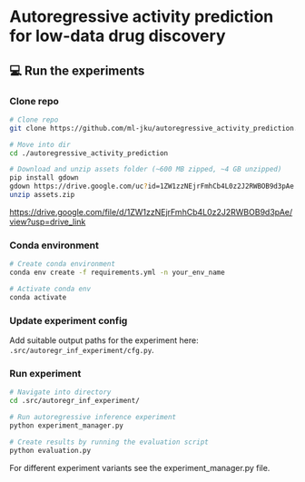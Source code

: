 # Autoregressive activity prediction for low-data drug discovery

## 💻 Run the experiments

### Clone repo
```bash
# Clone repo
git clone https://github.com/ml-jku/autoregressive_activity_prediction.git

# Move into dir
cd ./autoregressive_activity_prediction

# Download and unzip assets folder (~600 MB zipped, ~4 GB unzipped)
pip install gdown
gdown https://drive.google.com/uc?id=1ZW1zzNEjrFmhCb4L0z2J2RWBOB9d3pAe
unzip assets.zip
```

https://drive.google.com/file/d/1ZW1zzNEjrFmhCb4L0z2J2RWBOB9d3pAe/view?usp=drive_link
### Conda environment
```bash
# Create conda environment
conda env create -f requirements.yml -n your_env_name

# Activate conda env
conda activate
```
### Update experiment config
Add suitable output paths for the experiment here: ```.src/autoregr_inf_experiment/cfg.py```.

### Run experiment
```bash
# Navigate into directory
cd .src/autoregr_inf_experiment/

# Run autoregressive inference experiment
python experiment_manager.py

# Create results by running the evaluation script
python evaluation.py
```

For different experiment variants see the experiment_manager.py file.
